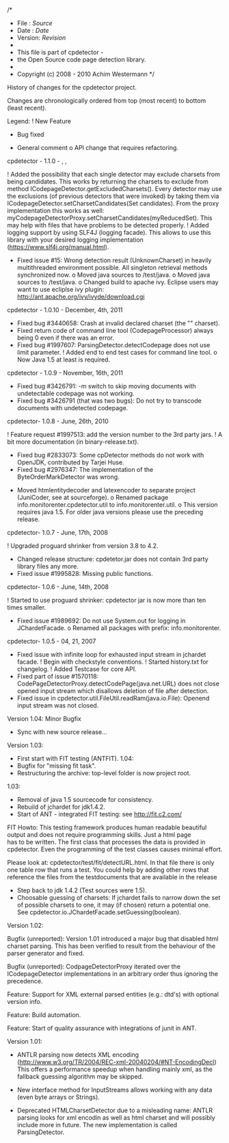 /*
 * File   : $Source$
 * Date   : $Date$
 * Version: $Revision$
 *
 * This file is part of cpdetector -
 * the Open Source code page detection library.
 *
 * Copyright (c) 2008 - 2010 Achim Westermann
 */

History of changes for the cpdetector project.

Changes are chronologically ordered from top (most recent) 
to bottom (least recent).

Legend:
! New Feature
* Bug fixed
- General comment
o API change that requires refactoring.


cpdetector - 1.1.0 - <month>, <day>, <year>

! Added the possibility that each single detector may exclude charsets from being candidates. 
  This works by returning the charsets to exclude from method ICodepageDetector.getExcludedCharsets(). 
  Every detector may use the exclusions (of previous detectors that were invoked) by taking them via 
  ICodepageDetector.setCharsetCandidates(Set<Charset> candidates). From the proxy implementation this 
  works as well: 
  myCodepageDetectorProxy.setCharsetCandidates(myReducedSet). 
  This may help with files that have problems to be detected properly. 
! Added logging support by using SLF4J (logging facade). This allows to use this library with your desired logging implementation
  (https://www.slf4j.org/manual.html). 
* Fixed issue #15: Wrong detection result (UnknownCharset) in heavily multithreaded environment possible. All singleton 
  retrieval methods synchronized now. 
o Moved java sources to /test/java. 
o Moved java sources to /test/java. 
o Changed build to apache ivy. Eclipse users may want to use ecliplse ivy plugin: http://ant.apache.org/ivy/ivyde/download.cgi 



  
cpdetector - 1.0.10 - December, 4th, 2011

* Fixed bug #3440658: Crash at invalid declared charset (the "" charset). 
* Fixed return code of command line tool (CodepageProcessor) always being 0 even if there was an error. 
* Fixed bug #1997607: ParsingDetector.detectCodepage does not  use limit parameter. 
! Added end to end test cases for command line tool. 
o Now Java 1.5 at least is required. 

cpdetector - 1.0.9 - November, 16th, 2011

* Fixed bug #3426791: -m switch to skip moving documents with undetectable codepage was not working. 
* Fixed bug #3426791 (that was two bugs): Do not try to transcode documents with undetected codepage. 

cpdetector- 1.0.8 - June, 26th, 2010

! Feature request #1997513:  add the version number to the 3rd party jars. 
! A bit more documentation (in binary-release.txt).
* Fixed bug #2833073: Some cpDetector methods do not work with OpenJDK, contributed by Tarjei Huse.
* Fixed bug #2976347: The implementation of the ByteOrderMarkDetector was wrong.
- Moved htmlentitydecoder and latexencoder to separate project (JuniCoder, see at sourceforge).
o Renamed package info.monitorenter.cpdetector.util to info.monitorenter.util.
o This version requires java 1.5. For older java versions please use the preceding release. 

cpdetector- 1.0.7 - June, 17th, 2008

! Upgraded proguard shrinker from version 3.8 to 4.2.
* Changed release structure: cpdetetor.jar does not contain 3rd party library files any more.  
* Fixed issue #1995828: Missing public functions. 

cpdetector- 1.0.6 - June, 14th, 2008

! Started to use proguard shrinker: cpdetector jar is now more than ten times smaller. 
* Fixed issue #1989692:  Do not use System.out for logging in JChardetFacade. 
o Renamed all packages with prefix: info.monitorenter.

cpdetector- 1.0.5 - 04, 21, 2007

* Fixed issue with infinite loop for exhausted input stream in jchardet facade.
! Begin with checkstyle conventions. 
! Started history.txt for changelog. 
! Added Testcase for core API. 
* Fixed part of issue  #1570118: CodePageDetectorProxy.detectCodePage(java.net.URL) 
  does not close opened input stream which disallows deletion of file after detection. 
* Fixed issue in cpdetector.util.FileUtil.readRam(java.io.File): 
  Openend input stream was not closed. 
  
Version 1.04: Minor Bugfix

- Sync with new source release...

Version 1.03: 

- First start with FIT testing (ANTFIT). 
1.04:
- Bugfix for "missing fit task".
- Restructuring the archive: top-level folder is now project root. 

1.03: 
- Removal of java 1.5 sourcecode for consistency. 
- Rebuild of jchardet for jdk1.4.2. 
- Start of ANT - integrated FIT testing: see http://fit.c2.com/ 

FIT Howto: 
This testing framework produces human readable beautiful 
output and does not require programming skills. Just a html page  
has to be written. The first class that processes the data is 
provided in cpdetector. Even the programming of the test 
classes causes minimal effort. 

Please look at: cpdetector/test/fit/detectURL.html. In that file 
there is only one table row that runs a test. You could help by 
adding other rows that reference the files from the 
testdocuments that are available in the release
- Step back to jdk 1.4.2 (Test sources were 1.5). 
- Choosable guessing of charsets: If jchardet fails to narrow 
  down the set of possible charsets to one, it may (if chosen) 
  return a potential one. 
  See cpdetector.io.JChardetFacade.setGuessing(boolean). 


Version 1.02: 

Bugfix (unreported): 
Version 1.01 introduced a major bug that disabled html charset parsing. This has been verified to result from the behaviour of the parser generator and fixed. 

Bugfix (unreported): 
CodpageDetectorProxy iterated over the  ICodepageDetector implementations in an arbitrary order thus ignoring the precedence. 

Feature:
Support for XML external parsed entities (e.g.: dtd's) with optional version info. 

Feature:
Build automation. 

Feature: 
Start of quality assurance with integrations of junit in ANT.



Version 1.01: 

- ANTLR parsing now detects XML encoding 
(http://www.w3.org/TR/2004/REC-xml-20040204/#NT-EncodingDecl)
  This offers a performance speedup when handling 
  mainly xml, as the fallback guessing algorithm may 
  be skipped. 

- New interface method for InputStreams allows working with
  any data (even byte arrays or Strings). 

- Deprecated HTMLCharsetDetector due to a misleading name: 
  ANTLR parsing looks for xml encodin as well as html charset 
  and will possibly include more in future.  The new 
  implementation is called ParsingDetector. 
